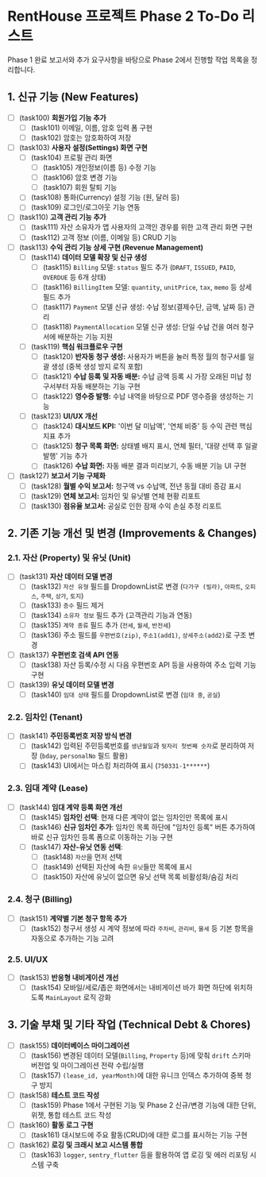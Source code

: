 # RentHouse 프로젝트 Phase 2 To-Do 리스트

Phase 1 완료 보고서와 추가 요구사항을 바탕으로 Phase 2에서 진행할 작업 목록을 정리합니다.

## 1. 신규 기능 (New Features)

- [ ] (task100) **회원가입 기능 추가**
    - [ ] (task101) 이메일, 이름, 암호 입력 폼 구현
    - [ ] (task102) 암호는 암호화하여 저장
- [ ] (task103) **사용자 설정(Settings) 화면 구현**
    - [ ] (task104) 프로필 관리 화면
        - [ ] (task105) 개인정보(이름 등) 수정 기능
        - [ ] (task106) 암호 변경 기능
        - [ ] (task107) 회원 탈퇴 기능
    - [ ] (task108) 통화(Currency) 설정 기능 (원, 달러 등)
    - [ ] (task109) 로그인/로그아웃 기능 연동
- [ ] (task110) **고객 관리 기능 추가**
    - [ ] (task111) 자산 소유자가 앱 사용자의 고객인 경우를 위한 고객 관리 화면 구현
    - [ ] (task112) 고객 정보 (이름, 이메일 등) CRUD 기능

- [ ] (task113) **수익 관리 기능 상세 구현 (Revenue Management)**
    - [ ] (task114) **데이터 모델 확장 및 신규 생성**
        - [ ] (task115) `Billing` 모델: `status` 필드 추가 (`DRAFT`, `ISSUED`, `PAID`, `OVERDUE` 등 6개 상태)
        - [ ] (task116) `BillingItem` 모델: `quantity`, `unitPrice`, `tax`, `memo` 등 상세 필드 추가
        - [ ] (task117) `Payment` 모델 신규 생성: 수납 정보(결제수단, 금액, 날짜 등) 관리
        - [ ] (task118) `PaymentAllocation` 모델 신규 생성: 단일 수납 건을 여러 청구서에 배분하는 기능 지원
    - [ ] (task119) **핵심 워크플로우 구현**
        - [ ] (task120) **반자동 청구 생성:** 사용자가 버튼을 눌러 특정 월의 청구서를 일괄 생성 (중복 생성 방지 로직 포함)
        - [ ] (task121) **수납 등록 및 자동 배분:** 수납 금액 등록 시 가장 오래된 미납 청구서부터 자동 배분하는 기능 구현
        - [ ] (task122) **영수증 발행:** 수납 내역을 바탕으로 PDF 영수증을 생성하는 기능
    - [ ] (task123) **UI/UX 개선**
        - [ ] (task124) **대시보드 KPI:** '이번 달 미납액', '연체 비중' 등 수익 관련 핵심 지표 추가
        - [ ] (task125) **청구 목록 화면:** 상태별 배지 표시, 연체 필터, '대량 선택 후 일괄 발행' 기능 추가
        - [ ] (task126) **수납 화면:** 자동 배분 결과 미리보기, 수동 배분 기능 UI 구현

- [ ] (task127) **보고서 기능 구체화**
    - [ ] (task128) **월별 수익 보고서:** 청구액 vs 수납액, 전년 동월 대비 증감 표시
    - [ ] (task129) **연체 보고서:** 임차인 및 유닛별 연체 현황 리포트
    - [ ] (task130) **점유율 보고서:** 공실로 인한 잠재 수익 손실 추정 리포트

## 2. 기존 기능 개선 및 변경 (Improvements & Changes)

### 2.1. 자산 (Property) 및 유닛 (Unit)
- [ ] (task131) **자산 데이터 모델 변경**
    - [ ] (task132) `자산 유형` 필드를 DropdownList로 변경 (`다가구 (빌라)`, `아파트`, `오피스`, `주택`, `상가`, `토지`)
    - [ ] (task133) `층수` 필드 제거
    - [ ] (task134) `소유자 정보` 필드 추가 (고객관리 기능과 연동)
    - [ ] (task135) `계약 종류` 필드 추가 (`전세`, `월세`, `반전세`)
    - [ ] (task136) 주소 필드를 `우편번호(zip)`, `주소1(add1)`, `상세주소(add2)`로 구조 변경
- [ ] (task137) **우편번호 검색 API 연동**
    - [ ] (task138) 자산 등록/수정 시 다음 우편번호 API 등을 사용하여 주소 입력 기능 구현
- [ ] (task139) **유닛 데이터 모델 변경**
    - [ ] (task140) `임대 상태` 필드를 DropdownList로 변경 (`임대 중`, `공실`)

### 2.2. 임차인 (Tenant)
- [ ] (task141) **주민등록번호 저장 방식 변경**
    - [ ] (task142) 입력된 주민등록번호를 `생년월일`과 `뒷자리 첫번째 숫자`로 분리하여 저장 (`bday`, `personalNo` 필드 활용)
    - [ ] (task143) UI에서는 마스킹 처리하여 표시 (`750331-1******`)

### 2.3. 임대 계약 (Lease)
- [ ] (task144) **임대 계약 등록 화면 개선**
    - [ ] (task145) **임차인 선택**: 현재 다른 계약이 없는 임차인만 목록에 표시
    - [ ] (task146) **신규 임차인 추가**: 임차인 목록 하단에 "임차인 등록" 버튼 추가하여 바로 신규 임차인 등록 폼으로 이동하는 기능 구현
    - [ ] (task147) **자산-유닛 연동 선택**:
        - [ ] (task148) `자산`을 먼저 선택
        - [ ] (task149) 선택된 자산에 속한 `유닛`들만 목록에 표시
        - [ ] (task150) 자산에 유닛이 없으면 유닛 선택 목록 비활성화/숨김 처리

### 2.4. 청구 (Billing)
- [ ] (task151) **계약별 기본 청구 항목 추가**
    - [ ] (task152) 청구서 생성 시 계약 정보에 따라 `주차비`, `관리비`, `물세` 등 기본 항목을 자동으로 추가하는 기능 고려

### 2.5. UI/UX
- [ ] (task153) **반응형 내비게이션 개선**
    - [ ] (task154) 모바일/세로/좁은 화면에서는 내비게이션 바가 화면 하단에 위치하도록 `MainLayout` 로직 강화

## 3. 기술 부채 및 기타 작업 (Technical Debt & Chores)

- [ ] (task155) **데이터베이스 마이그레이션**
    - [ ] (task156) 변경된 데이터 모델(`Billing`, `Property` 등)에 맞춰 `drift` 스키마 버전업 및 마이그레이션 전략 수립/실행
    - [ ] (task157) `(lease_id, yearMonth)`에 대한 유니크 인덱스 추가하여 중복 청구 방지
- [ ] (task158) **테스트 코드 작성**
    - [ ] (task159) Phase 1에서 구현된 기능 및 Phase 2 신규/변경 기능에 대한 단위, 위젯, 통합 테스트 코드 작성
- [ ] (task160) **활동 로그 구현**
    - [ ] (task161) 대시보드에 주요 활동(CRUD)에 대한 로그를 표시하는 기능 구현
- [ ] (task162) **로깅 및 크래시 보고 시스템 통합**
    - [ ] (task163) `logger`, `sentry_flutter` 등을 활용하여 앱 로깅 및 에러 리포팅 시스템 구축